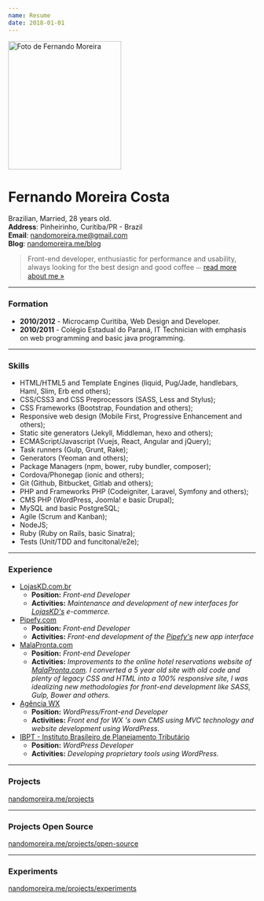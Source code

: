 ```yaml
---
name: Resume
date: 2018-01-01
---
```


<div class="avatar">
  <img src="/images/about/avatar.jpg" alt="Foto de Fernando Moreira" width="230" height="261">
</div>

# **Fernando Moreira Costa**

Brazilian, Married, 28 years old. <br>
**Address**: Pinheirinho, Curitiba/PR - Brazil <br>
**Email**: [nandomoreira.me@gmail.com](mailto:nandomoreira.me@gmail.com) <br>
**Blog**: [nandomoreira.me/blog](/blog)

> Front-end developer, enthusiastic for performance and usability, always looking for the best design and good coffee ⏤ [read more about me &raquo;](/about)

---

### Formation

* **2010/2012** - Microcamp Curitiba, Web Design and Developer.
* **2010/2011** - Colégio Estadual do Paraná, IT Technician with emphasis on web programming and basic java programming.

---

### Skills

* HTML/HTML5 and Template Engines (liquid, Pug/Jade, handlebars, Haml, Slim, Erb end others);
* CSS/CSS3 and CSS Preprocessors (SASS, Less and Stylus);
* CSS Frameworks (Bootstrap, Foundation and others);
* Responsive web design (Mobile First, Progressive Enhancement and others);
* Static site generators (Jekyll, Middleman, hexo and others);
* ECMAScript/Javascript (Vuejs, React, Angular and jQuery);
* Task runners (Gulp, Grunt, Rake);
* Generators (Yeoman and others);
* Package Managers (npm, bower, ruby bundler, composer);
* Cordova/Phonegap (ionic and others);
* Git (Github, Bitbucket, Gitlab and others);
* PHP and Frameworks PHP (Codeigniter, Laravel, Symfony and others);
* CMS PHP (WordPress, Joomla! e basic Drupal);
* MySQL and basic PostgreSQL;
* Agile (Scrum and Kanban);
* NodeJS;
* Ruby (Ruby on Rails, basic Sinatra);
* Tests (Unit/TDD and funcitonal/e2e);

---

### Experience

* [LojasKD.com.br](https://www.lojaskd.com.br/)
    * **Position:** *Front-end Developer*
    * **Activities:** *Maintenance and development of new interfaces for [LojasKD's](https://www.lojaskd.com.br/) e-commerce.*
* [Pipefy.com](http://pipefy.com)
    * **Position:** *Front-end Developer*
    * **Activities:** *Front-end development of the [Pipefy's](http://app.pipefy.com) new app interface*
* [MalaPronta.com](http://malapronta.com.br/)
    * **Position:** *Front-end Developer*
    * **Activities:** *Improvements to the online hotel reservations website of [MalaPronta.com](http://malapronta.com.br/). I converted a 5 year old site with old code and plenty of legacy CSS and HTML into a 100% responsive site, I was idealizing new methodologies for front-end development like SASS, Gulp, Bower and others.*
* [Agência WX](http://agenciawx.com.br/)
    * **Position:** *WordPress/Front-end Developer*
    * **Activities:** *Front end for WX 's own CMS using MVC technology and website development using WordPress.*
* [IBPT - Instituto Brasileiro de Planejamento Tributário](http://www.ibpt.org.br/)
    * **Position:** *WordPress Developer*
    * **Activities:** *Developing proprietary tools using WordPress.*
---

### Projects

[nandomoreira.me/projects](/projects)

---

### Projects Open Source

[nandomoreira.me/projects/open-source](/projects/open-source)

---

### Experiments

[nandomoreira.me/projects/experiments](/projects/experiments)
